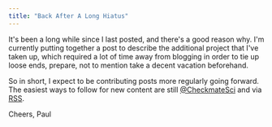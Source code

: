 ```yaml
---
title: "Back After A Long Hiatus"
---
```


It's been a long while since I last posted, and there's a good reason why. I'm currently putting together a post to describe the additional project that I've taken up, which required a lot of time away from blogging in order to tie up loose ends, prepare, not to mention take a decent vacation beforehand.

So in short, I expect to be contributing posts more regularly going forward. The easiest ways to follow for new content are still [@CheckmateSci](https://twitter.com/CheckmateSci) and via [RSS](http://feeds.feedburner.com/TheCheckmateScientist).

Cheers,
Paul



